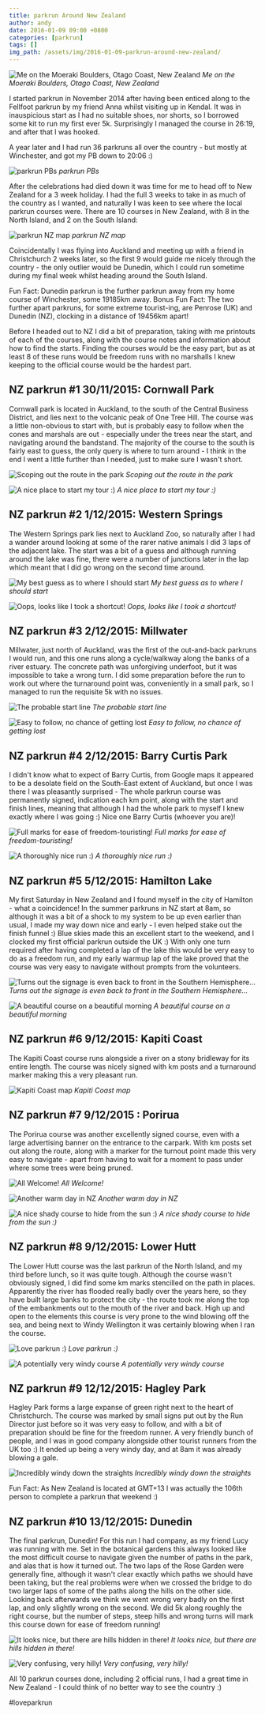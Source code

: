 ```yaml
---
title: parkrun Around New Zealand
author: andy
date: 2016-01-09 09:00 +0800
categories: [parkrun]
tags: []
img_path: /assets/img/2016-01-09-parkrun-around-new-zealand/
---
```




![Me on the Moeraki Boulders, Otago Coast, New Zealand](parkrun-around-new-zealand-moeraki-boulders.jpg)
_Me on the Moeraki Boulders, Otago Coast, New Zealand_


I started parkrun in November 2014 after having been enticed along to the Fellfoot parkrun by my friend Anna whilst visiting up in Kendal. It was in inauspicious start as I had no suitable shoes, nor shorts, so I borrowed some kit to run my first ever 5k. Surprisingly I managed the course in 26:19, and after that I was hooked.

A year later and I had run 36 parkruns all over the country - but mostly at Winchester, and got my PB down to 20:06 :)

![parkrun PBs](parkrun-around-new-zealand-pb-montage.png)
_parkrun PBs_


After the celebrations had died down it was time for me to head off to New Zealand for a 3 week holiday. I had the full 3 weeks to take in as much of the country as I wanted, and naturally I was keen to see where the local parkrun courses were. There are 10 courses in New Zealand, with 8 in the North Island, and 2 on the South Island:

![parkrun NZ map](parkrun-around-new-zealand-map.png)
_parkrun NZ map_

Coincidentally I was flying into Auckland and meeting up with a friend in Christchurch 2 weeks later, so the first 9 would guide me nicely through the country - the only outlier would be Dunedin, which I could run sometime during my final week whilst heading around the South Island.

Fun Fact: Dunedin parkrun is the further parkrun away from my home course of Winchester, some 19185km away.
Bonus Fun Fact: The two further apart parkruns, for some extreme tourist-ing, are Penrose (UK) and Dunedin (NZ), clocking in a distance of 19456km apart!

Before I headed out to NZ I did a bit of preparation, taking with me printouts of each of the courses, along with the course notes and information about how to find the starts. Finding the courses would be the easy part, but as at least 8 of these runs would be freedom runs with no marshalls I knew keeping to the official course would be the hardest part.

## NZ parkrun #1 30/11/2015: Cornwall Park

 Cornwall park is located in Auckland, to the south of the Central Business District, and lies next to the volcanic peak of One Tree Hill. The course was a little non-obvious to start with, but is probably easy to follow when the cones and marshals are out - especially under the trees near the start, and navigating around the bandstand. The majority of the course to the south is fairly east to guess, the only query is where to turn around - I think in the end I went a little further than I needed, just to make sure I wasn't short.


![Scoping out the route in the park](parkrun-around-new-zealand-cornwall-park-selfie.jpg)
_Scoping out the route in the park_

![A nice place to start my tour :)](parkrun-around-new-zealand-cornwall-park-map.png)
_A nice place to start my tour :)_


## NZ parkrun #2 1/12/2015: Western Springs

  The Western Springs park lies next to Auckland Zoo, so naturally after I had a wander around looking at some of the rarer native animals I did 3 laps of the adjacent lake. The start was a bit of a guess and although running around the lake was fine, there were a number of junctions later in the lap which meant that I did go wrong on the second time around.


![My best guess as to where I should start](parkrun-around-new-zealand-western-springs-selfie.jpg)
_My best guess as to where I should start_

![Oops, looks like I took a shortcut!](parkrun-around-new-zealand-western-springs-map.png)
_Oops, looks like I took a shortcut!_

## NZ parkrun #3 2/12/2015: Millwater

  Millwater, just north of Auckland, was the first of the out-and-back parkruns I would run, and this one runs along a cycle/walkway along the banks of a river estuary. The concrete path was unforgiving underfoot, but it was impossible to take a wrong turn. I did some preparation before the run to work out where the turnaround point was, conveniently in a small park, so I managed to run the requisite 5k with no issues.

![The probable start line](parkrun-around-new-zealand-millwater-selfie.jpg)
_The probable start line_

![Easy to follow, no chance of getting lost](parkrun-around-new-zealand-millwater-map.png)
_Easy to follow, no chance of getting lost_

## NZ parkrun #4 2/12/2015: Barry Curtis Park

  I didn't know what to expect of Barry Curtis, from Google maps it appeared to be a desolate field on the South-East extent of Auckland, but once I was there I was pleasantly surprised - The whole parkrun course was permanently signed, indication each km point, along with the start and finish lines, meaning that although I had the whole park to myself I knew exactly where I was going :) Nice one Barry Curtis (whoever you are)!

![Full marks for ease of freedom-touristing!](parkrun-around-new-zealand-barry-curtis-selfie.jpg)
_Full marks for ease of freedom-touristing!_

![A thoroughly nice run :)](parkrun-around-new-zealand-barry-curtis-map.png)
_A thoroughly nice run :)_

## NZ parkrun #5 5/12/2015: Hamilton Lake

  My first Saturday in New Zealand and I found myself in the city of Hamilton - what a coincidence! In the summer parkruns in NZ start at 8am, so although it was a bit of a shock to my system to be up even earlier than usual, I made my way down nice and early - I even helped stake out the finish funnel :)
  Blue skies made this an excellent start to the weekend, and I clocked my first official parkrun outside the UK :)
  With only one turn required after having completed a lap of the lake this would be very easy to do as a freedom run, and my early warmup lap of the lake proved that the course was very easy to navigate without prompts from the volunteers.


![Turns out the signage is even back to front in the Southern Hemisphere...](parkrun-around-new-zealand-hamilton-lake-selfie.jpg)
_Turns out the signage is even back to front in the Southern Hemisphere..._

![A beautiful course on a beautiful morning](parkrun-around-new-zealand-hamilton-lake-map.png)
_A beautiful course on a beautiful morning_

## NZ parkrun #6 9/12/2015: Kapiti Coast

  The Kapiti Coast course runs alongside a river on a stony bridleway for its entire length. The course was nicely signed with km posts and a turnaround marker making this a very pleasant run.


![Kapiti Coast map](parkrun-around-new-zealand-kapiti-coast-map.png)
_Kapiti Coast map_


## NZ parkrun #7 9/12/2015 : Porirua

  The Porirua course was another excellently signed course, even with a large advertising banner on the entrance to the carpark. With km posts set out along the route, along with a marker for the turnout point made this very easy to navigate - apart from having to wait for a moment to pass under where some trees were being pruned.


![All Welcome!](parkrun-around-new-zealand-porirua-selfie.jpg)
_All Welcome!_

![Another warm day in NZ](parkrun-around-new-zealand-porirua-selfie2.jpg)
_Another warm day in NZ_

![A nice shady course to hide from the sun :)](parkrun-around-new-zealand-porirua-map.png)
_A nice shady course to hide from the sun :)_


## NZ parkrun #8 9/12/2015: Lower Hutt

  The Lower Hutt course was the last parkrun of the North Island, and my third before lunch, so it was quite tough. Although the course wasn't obviously signed, I did find some km marks stencilled on the path in places.
  Apparently the river has flooded really badly over the years here, so they have built large banks to protect the city - the route took me along the top of the embankments out to the mouth of the river and back. High up and open to the elements this course is very prone to the wind blowing off the sea, and being next to Windy Wellington it was certainly blowing when I ran the course.


![Love parkrun :)](parkrun-around-new-zealand-lower-hutt-sefie.jpg)
_Love parkrun :)_

![A potentially very windy course](parkrun-around-new-zealand-lower-hutt-map.png)
_A potentially very windy course_

## NZ parkrun #9 12/12/2015: Hagley Park

  Hagley Park forms a large expanse of green right next to the heart of Christchurch. The course was marked by small signs put out by the Run Director just before so it was very easy to follow, and with a bit of preparation should be fine for the freedom runner. A very friendly bunch of people, and I was in good company alongside other tourist runners from the UK too :)
  It ended up being a very windy day, and at 8am it was already blowing a gale.


![Incredibly windy down the straights](parkrun-around-new-zealand-hagley-park-map.png)
_Incredibly windy down the straights_

Fun Fact: As New Zealand is located at GMT+13 I was actually the 106th person to complete a parkrun that weekend :)

## NZ parkrun #10 13/12/2015: Dunedin

  The final parkrun, Dunedin! For this run I had company, as my friend Lucy was running with me. Set in the botanical gardens this always looked like the most difficult course to navigate given the number of paths in the park, and alas that is how it turned out. The two laps of the Rose Garden were generally fine, although it wasn't clear exactly which paths we should have been taking, but the real problems were when we crossed the bridge to do two larger laps of some of the paths along the hills on the other side. Looking back afterwards we think we went wrong very badly on the first lap, and only slightly wrong on the second. We did 5k along roughly the right course, but the number of steps, steep hills and wrong turns will mark this course down for ease of freedom running!


![It looks nice, but there are hills hidden in there!](parkrun-around-new-zealand-dunedin-selfie.jpg)
_It looks nice, but there are hills hidden in there!_

![Very confusing, very hilly!](parkrun-around-new-zealand-dunedin-map.png)
_Very confusing, very hilly!_

All 10 parkrun courses done, including 2 official runs, I had a great time in New Zealand - I could think of no better way to see the country :)

#loveparkrun